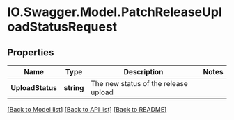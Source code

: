# IO.Swagger.Model.PatchReleaseUploadStatusRequest
## Properties

Name | Type | Description | Notes
------------ | ------------- | ------------- | -------------
**UploadStatus** | **string** | The new status of the release upload | 

[[Back to Model list]](../README.md#documentation-for-models) [[Back to API list]](../README.md#documentation-for-api-endpoints) [[Back to README]](../README.md)

